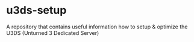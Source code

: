 # u3ds-setup
A repository that contains useful information how to setup &amp; optimize the U3DS (Unturned 3 Dedicated Server)
